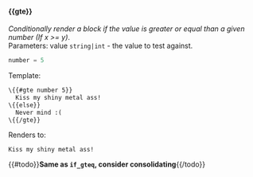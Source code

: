 #### \{{gte}}
_Conditionally render a block if the value is greater or equal than a given number (If x >= y)_.
<br>Parameters: value `string|int` - the value to test against.

```javascript
number = 5
```

Template:

```html
\{{#gte number 5}}
  Kiss my shiny metal ass!
\{{else}}
  Never mind :(
\{{/gte}}
```

Renders to:

```
Kiss my shiny metal ass!
```
{{#todo}}**Same as `if_gteq`, consider consolidating**{{/todo}}